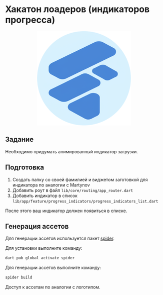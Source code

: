 # Хакатон лоадеров (индикаторов прогресса)

<p align="center"><img src="./assets/rasters/logo.png" alt="Cover" width="300"/></p>

## Задание

Необходимо придумать анимированный индикатор загрузки.

## Подготовка

1. Создать папку со своей фамилией и виджетом заготовкой для индикатора по аналогии с Martynov
2. Добавить роут в файл `lib/core/routing/app_router.dart`
3. Добавить индикатор в список `lib/app/feature/progress_indicators/progress_indicators_list.dart`

После этого ваш индикатор должен появиться в списке.

## Генерация ассетов

Для генерации ассетов используется пакет [spider](https://pub.dev/packages/spider).

Для установки выполните команду:

```bash
dart pub global activate spider
```

Для генерации ассетов выполните команду:

```bash
spider build
```

Доступ к ассетам по аналогии с логотипом.
